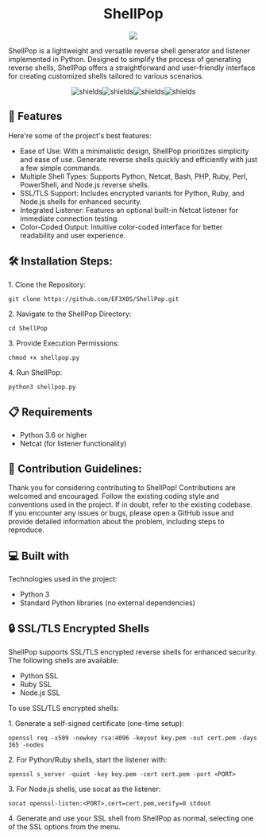 <h1 align="center" id="title">ShellPop</h1>

<p align="center"><img src="https://i.imgur.com/z6MPqGL.png"></p>

<p id="description">ShellPop is a lightweight and versatile reverse shell generator and listener implemented in Python. Designed to simplify the process of generating reverse shells, ShellPop offers a straightforward and user-friendly interface for creating customized shells tailored to various scenarios.</p>

<p align="center"><img src="https://img.shields.io/badge/Python-3.6+-blue" alt="shields"><img src="https://img.shields.io/badge/v1.0.0-blue" alt="shields"><img src="https://img.shields.io/badge/Maintained%3F-yes-blue" alt="shields"><img src="https://img.shields.io/badge/Developed%20On-Manjaro-Red" alt="shields"></p>

<h2>🧐 Features</h2>

Here're some of the project's best features:

*   Ease of Use: With a minimalistic design, ShellPop prioritizes simplicity and ease of use. Generate reverse shells quickly and efficiently with just a few simple commands.
*   Multiple Shell Types: Supports Python, Netcat, Bash, PHP, Ruby, Perl, PowerShell, and Node.js reverse shells.
*   SSL/TLS Support: Includes encrypted variants for Python, Ruby, and Node.js shells for enhanced security.
*   Integrated Listener: Features an optional built-in Netcat listener for immediate connection testing.
*   Color-Coded Output: Intuitive color-coded interface for better readability and user experience.

<h2>🛠️ Installation Steps:</h2>

<p>1. Clone the Repository:</p>

```
git clone https://github.com/EF3X0S/ShellPop.git
```

<p>2. Navigate to the ShellPop Directory:</p>

```
cd ShellPop
```

<p>3. Provide Execution Permissions:</p>

```
chmod +x shellpop.py
```

<p>4. Run ShellPop:</p>

```
python3 shellpop.py
```

<h2>📋 Requirements</h2>

* Python 3.6 or higher
* Netcat (for listener functionality)

<h2>🍰 Contribution Guidelines:</h2>

Thank you for considering contributing to ShellPop! Contributions are welcomed and encouraged. Follow the existing coding style and conventions used in the project. If in doubt, refer to the existing codebase. If you encounter any issues or bugs, please open a GitHub issue and provide detailed information about the problem, including steps to reproduce.

<h2>💻 Built with</h2>

Technologies used in the project:

*   Python 3
*   Standard Python libraries (no external dependencies)

<h2>🔒 SSL/TLS Encrypted Shells</h2>

ShellPop supports SSL/TLS encrypted reverse shells for enhanced security. The following shells are available:
* Python SSL
* Ruby SSL
* Node.js SSL

To use SSL/TLS encrypted shells:

<p>1. Generate a self-signed certificate (one-time setup):</p>

```
openssl req -x509 -newkey rsa:4096 -keyout key.pem -out cert.pem -days 365 -nodes
```

<p>2. For Python/Ruby shells, start the listener with:</p>

```
openssl s_server -quiet -key key.pem -cert cert.pem -port <PORT>
```

<p>3. For Node.js shells, use socat as the listener:</p>

```
socat openssl-listen:<PORT>,cert=cert.pem,verify=0 stdout
```

<p>4. Generate and use your SSL shell from ShellPop as normal, selecting one of the SSL options from the menu.</p>



